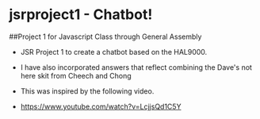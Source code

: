 # jsrproject1 - Chatbot!

##Project 1 for Javascript Class through General Assembly

* JSR Project 1 to create a chatbot based on the HAL9000.  
* I have also incorporated answers that reflect combining the Dave's not here skit from Cheech and Chong 
* This was inspired by the following video.

* https://www.youtube.com/watch?v=LcjjsQd1C5Y
